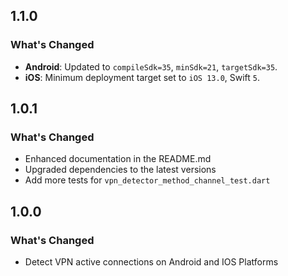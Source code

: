## 1.1.0

### What's Changed

- **Android**: Updated to `compileSdk=35`, `minSdk=21`, `targetSdk=35`.
- **iOS**: Minimum deployment target set to `iOS 13.0`, Swift `5`.

## 1.0.1

### What's Changed

- Enhanced documentation in the README.md
- Upgraded dependencies to the latest versions
- Add more tests for `vpn_detector_method_channel_test.dart`

## 1.0.0

### What's Changed

- Detect VPN active connections on Android and IOS Platforms
